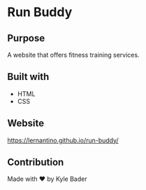 # Run Buddy

## Purpose 
A website that offers fitness training services. 

## Built with 
* HTML
* CSS

## Website 
https://lernantino.github.io/run-buddy/

## Contribution 
Made with ❤️ by Kyle Bader

